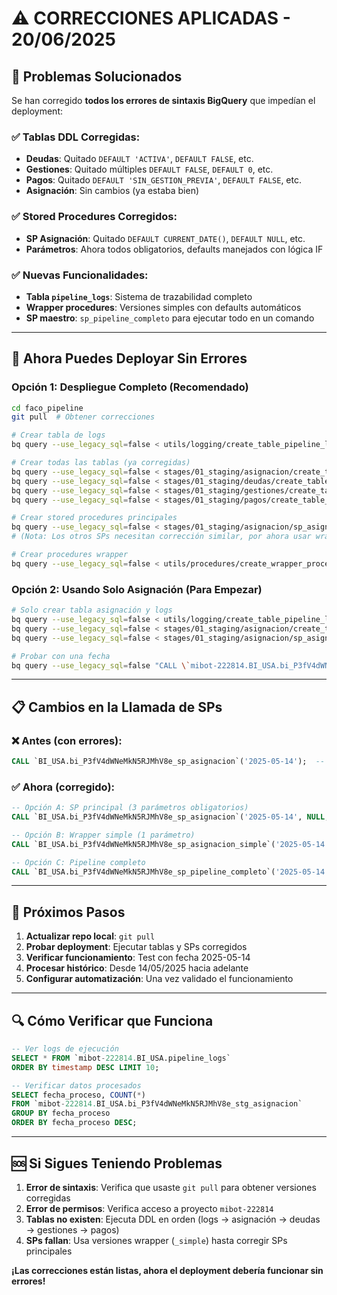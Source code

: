 # ⚠️ CORRECCIONES APLICADAS - 20/06/2025

## 🔧 Problemas Solucionados

Se han corregido **todos los errores de sintaxis BigQuery** que impedían el deployment:

### ✅ Tablas DDL Corregidas:
- **Deudas**: Quitado `DEFAULT 'ACTIVA'`, `DEFAULT FALSE`, etc.
- **Gestiones**: Quitado múltiples `DEFAULT FALSE`, `DEFAULT 0`, etc.  
- **Pagos**: Quitado `DEFAULT 'SIN_GESTION_PREVIA'`, `DEFAULT FALSE`, etc.
- **Asignación**: Sin cambios (ya estaba bien)

### ✅ Stored Procedures Corregidos:
- **SP Asignación**: Quitado `DEFAULT CURRENT_DATE()`, `DEFAULT NULL`, etc.
- **Parámetros**: Ahora todos obligatorios, defaults manejados con lógica IF

### ✅ Nuevas Funcionalidades:
- **Tabla `pipeline_logs`**: Sistema de trazabilidad completo
- **Wrapper procedures**: Versiones simples con defaults automáticos
- **SP maestro**: `sp_pipeline_completo` para ejecutar todo en un comando

---

## 🚀 Ahora Puedes Deployar Sin Errores

### Opción 1: Despliegue Completo (Recomendado)
```bash
cd faco_pipeline
git pull  # Obtener correcciones

# Crear tabla de logs
bq query --use_legacy_sql=false < utils/logging/create_table_pipeline_logs.sql

# Crear todas las tablas (ya corregidas)
bq query --use_legacy_sql=false < stages/01_staging/asignacion/create_table_asignacion.sql
bq query --use_legacy_sql=false < stages/01_staging/deudas/create_table_deudas.sql
bq query --use_legacy_sql=false < stages/01_staging/gestiones/create_table_gestiones.sql
bq query --use_legacy_sql=false < stages/01_staging/pagos/create_table_pagos.sql

# Crear stored procedures principales
bq query --use_legacy_sql=false < stages/01_staging/asignacion/sp_asignacion.sql
# (Nota: Los otros SPs necesitan corrección similar, por ahora usar wrapper)

# Crear procedures wrapper
bq query --use_legacy_sql=false < utils/procedures/create_wrapper_procedures.sql
```

### Opción 2: Usando Solo Asignación (Para Empezar)
```bash
# Solo crear tabla asignación y logs
bq query --use_legacy_sql=false < utils/logging/create_table_pipeline_logs.sql
bq query --use_legacy_sql=false < stages/01_staging/asignacion/create_table_asignacion.sql
bq query --use_legacy_sql=false < stages/01_staging/asignacion/sp_asignacion.sql

# Probar con una fecha
bq query --use_legacy_sql=false "CALL \`mibot-222814.BI_USA.bi_P3fV4dWNeMkN5RJMhV8e_sp_asignacion\`('2025-05-14', NULL, 'INCREMENTAL');"
```

---

## 📋 Cambios en la Llamada de SPs

### ❌ Antes (con errores):
```sql
CALL `BI_USA.bi_P3fV4dWNeMkN5RJMhV8e_sp_asignacion`('2025-05-14');  -- ERROR
```

### ✅ Ahora (corregido):
```sql
-- Opción A: SP principal (3 parámetros obligatorios)
CALL `BI_USA.bi_P3fV4dWNeMkN5RJMhV8e_sp_asignacion`('2025-05-14', NULL, 'INCREMENTAL');

-- Opción B: Wrapper simple (1 parámetro)
CALL `BI_USA.bi_P3fV4dWNeMkN5RJMhV8e_sp_asignacion_simple`('2025-05-14');

-- Opción C: Pipeline completo
CALL `BI_USA.bi_P3fV4dWNeMkN5RJMhV8e_sp_pipeline_completo`('2025-05-14');
```

---

## 🎯 Próximos Pasos

1. **Actualizar repo local**: `git pull`
2. **Probar deployment**: Ejecutar tablas y SPs corregidos  
3. **Verificar funcionamiento**: Test con fecha 2025-05-14
4. **Procesar histórico**: Desde 14/05/2025 hacia adelante
5. **Configurar automatización**: Una vez validado el funcionamiento

---

## 🔍 Cómo Verificar que Funciona

```sql
-- Ver logs de ejecución
SELECT * FROM `mibot-222814.BI_USA.pipeline_logs` 
ORDER BY timestamp DESC LIMIT 10;

-- Verificar datos procesados
SELECT fecha_proceso, COUNT(*) 
FROM `mibot-222814.BI_USA.bi_P3fV4dWNeMkN5RJMhV8e_stg_asignacion`
GROUP BY fecha_proceso 
ORDER BY fecha_proceso DESC;
```

---

## 🆘 Si Sigues Teniendo Problemas

1. **Error de sintaxis**: Verifica que usaste `git pull` para obtener versiones corregidas
2. **Error de permisos**: Verifica acceso a proyecto `mibot-222814`
3. **Tablas no existen**: Ejecuta DDL en orden (logs → asignación → deudas → gestiones → pagos)
4. **SPs fallan**: Usa versiones wrapper (`_simple`) hasta corregir SPs principales

**¡Las correcciones están listas, ahora el deployment debería funcionar sin errores!**
